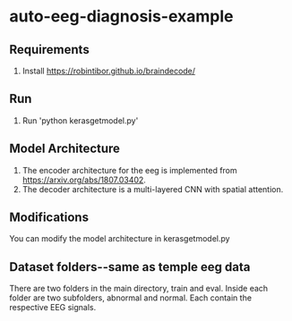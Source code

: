 # auto-eeg-diagnosis-example

## Requirements
1. Install https://robintibor.github.io/braindecode/ 


## Run
1. Run 'python kerasgetmodel.py'


## Model Architecture
1. The encoder architecture for the eeg is implemented from https://arxiv.org/abs/1807.03402.
2. The decoder architecture is a multi-layered CNN with spatial attention.

## Modifications
You can modify the model architecture in kerasgetmodel.py

## Dataset folders--same as temple eeg data
There are two folders in the main directory, train and eval. Inside each folder are two subfolders, abnormal and normal. Each contain the respective EEG signals.

